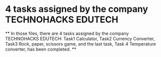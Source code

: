 # 4 tasks assigned by the company TECHNOHACKS EDUTECH

** In those files, there are 4 tasks assigned by the company TECHNOHACKS EDUTECH: Task1 Calculator, Task2 Currency Converter, Task3 Rock, paper, scissors game, and the last task, Task 4 Temperature converter, has been completed. **
